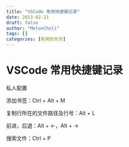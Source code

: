 ```yaml
---
title: "VSCode 常用快捷键记录"
date: 2023-02-21
draft: false
author: "MelonCholi"
tags: []
categories: [有用的东东]
---
```


# VSCode 常用快捷键记录

私人配置

添加书签：Ctrl + Alt + M

复制行所在的文件路径及行号：Alt + L

前进，后退：Alt + ←，Alt + →

搜索文件：Ctrl + P 
